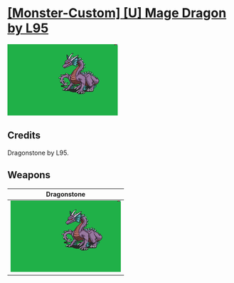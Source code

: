 # [\[Monster-Custom\] \[U\] Mage Dragon by L95](./)
 

<img src="./Dragonstone/Dragonstone_000.png" alt="[Monster-Custom] [U] Mage Dragon by L95 standing" />

## Credits

Dragonstone by L95.

## Weapons
 

|Dragonstone |
|  :---: |
| <img alt="Dragonstone animation" src="./Dragonstone/Dragonstone.gif" /> |
